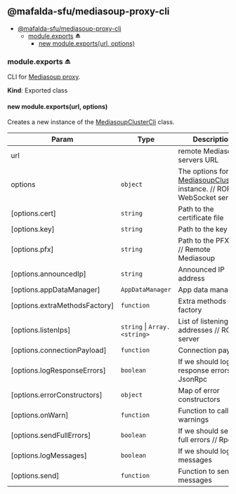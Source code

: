 <a name="module_@mafalda-sfu/mediasoup-proxy-cli"></a>

## @mafalda-sfu/mediasoup-proxy-cli

* [@mafalda-sfu/mediasoup-proxy-cli](#module_@mafalda-sfu/mediasoup-proxy-cli)
    * [module.exports](#exp_module_@mafalda-sfu/mediasoup-proxy-cli--module.exports) ⏏
        * [new module.exports(url, options)](#new_module_@mafalda-sfu/mediasoup-proxy-cli--module.exports_new)

<a name="exp_module_@mafalda-sfu/mediasoup-proxy-cli--module.exports"></a>

### module.exports ⏏
CLI for [Mediasoup proxy](https://mafalda.io/Mediasoup-proxy-CLI).

**Kind**: Exported class  
<a name="new_module_@mafalda-sfu/mediasoup-proxy-cli--module.exports_new"></a>

#### new module.exports(url, options)
Creates a new instance of the [MediasoupClusterCli](MediasoupClusterCli) class.


| Param | Type | Description |
| --- | --- | --- |
| url |  | remote Mediasoup servers URL |
| options | <code>object</code> | The options for the [MediasoupClusterCli](MediasoupClusterCli) instance. // ROPE WebSocket server |
| [options.cert] | <code>string</code> | Path to the certificate file |
| [options.key] | <code>string</code> | Path to the key file |
| [options.pfx] | <code>string</code> | Path to the PFX file // Remote Mediasoup |
| [options.announcedIp] | <code>string</code> | Announced IP address |
| [options.appDataManager] | <code>AppDataManager</code> | App data manager |
| [options.extraMethodsFactory] | <code>function</code> | Extra methods factory |
| [options.listenIps] | <code>string</code> \| <code>Array.&lt;string&gt;</code> | List of listening IP addresses // ROPE server |
| [options.connectionPayload] | <code>function</code> | Connection payload |
| [options.logResponseErrors] | <code>boolean</code> | If we should log response errors // JsonRpc |
| [options.errorConstructors] | <code>object</code> | Map of error constructors |
| [options.onWarn] | <code>function</code> | Function to call on warnings |
| [options.sendFullErrors] | <code>boolean</code> | If we should send full errors // Rpc |
| [options.logMessages] | <code>boolean</code> | If we should log messages |
| [options.send] | <code>function</code> | Function to send messages |

